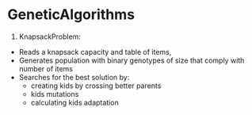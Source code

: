 # GeneticAlgorithms

1. KnapsackProblem:
- Reads a knapsack capacity and table of items,
- Generates population with binary genotypes of size that comply with number of items
- Searches for the best solution by: 
  - creating kids by crossing better parents
  - kids mutations
  - calculating kids adaptation 
